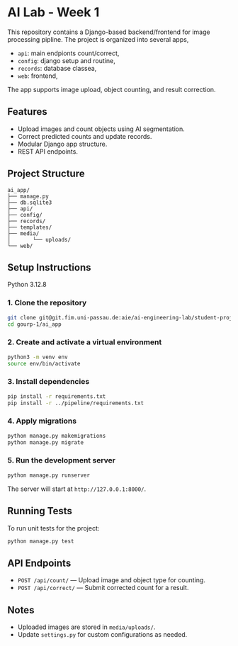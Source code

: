 # AI Lab - Week 1

This repository contains a Django-based backend/frontend for image processing pipline. The project is organized into several apps, 
- `api`: main endpionts count/correct,
- `config`: django setup and routine,
- `records`: database classea, 
- `web`: frontend,
 
The app supports image upload, object counting, and result correction.

## Features

- Upload images and count objects using AI segmentation.
- Correct predicted counts and update records.
- Modular Django app structure.
- REST API endpoints.

## Project Structure

```
ai_app/
├── manage.py
├── db.sqlite3
├── api/
├── config/
├── records/
├── templates/
├── media/
│       └── uploads/
└── web/
```

## Setup Instructions

Python 3.12.8

### 1. Clone the repository

```sh
git clone git@git.fim.uni-passau.de:aie/ai-engineering-lab/student-projects/group-1.git
cd gourp-1/ai_app
```

### 2. Create and activate a virtual environment

```sh
python3 -m venv env
source env/bin/activate
```

### 3. Install dependencies

```sh
pip install -r requirements.txt
pip install -r ../pipeline/requirements.txt
```

### 4. Apply migrations

```sh
python manage.py makemigrations
python manage.py migrate
```

### 5. Run the development server

```sh
python manage.py runserver
```

The server will start at `http://127.0.0.1:8000/`.

## Running Tests

To run unit tests for the project:

```sh
python manage.py test
```

## API Endpoints

- `POST /api/count/` — Upload image and object type for counting.
- `POST /api/correct/` — Submit corrected count for a result.

## Notes

- Uploaded images are stored in `media/uploads/`.
- Update `settings.py` for custom configurations as needed.


